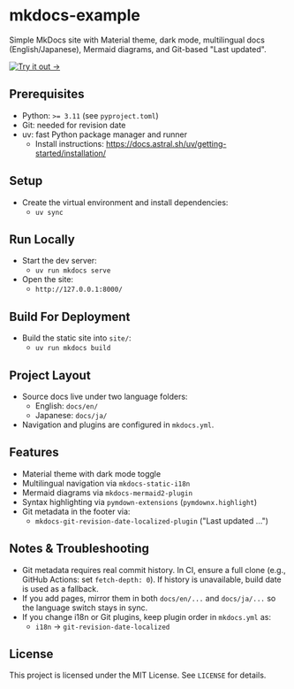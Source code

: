 # mkdocs-example

Simple MkDocs site with Material theme, dark mode, multilingual docs (English/Japanese), Mermaid diagrams, and Git-based "Last updated".

[![Try it out →](https://img.shields.io/badge/-Try%20it%20out%20%E2%86%92-0ea5e9?style=for-the-badge&labelColor=0ea5e9)](https://mkdocs-docs-template.pages.dev/)

## Prerequisites

- Python: `>= 3.11` (see `pyproject.toml`)
- Git: needed for revision date
- uv: fast Python package manager and runner
  - Install instructions: https://docs.astral.sh/uv/getting-started/installation/

## Setup

- Create the virtual environment and install dependencies:
  - `uv sync`

## Run Locally

- Start the dev server:
  - `uv run mkdocs serve`
- Open the site:
  - `http://127.0.0.1:8000/`

## Build For Deployment

- Build the static site into `site/`:
  - `uv run mkdocs build`

## Project Layout

- Source docs live under two language folders:
  - English: `docs/en/`
  - Japanese: `docs/ja/`
- Navigation and plugins are configured in `mkdocs.yml`.

## Features

- Material theme with dark mode toggle
- Multilingual navigation via `mkdocs-static-i18n`
- Mermaid diagrams via `mkdocs-mermaid2-plugin`
- Syntax highlighting via `pymdown-extensions` (`pymdownx.highlight`)
- Git metadata in the footer via:
  - `mkdocs-git-revision-date-localized-plugin` ("Last updated …")

## Notes & Troubleshooting

- Git metadata requires real commit history. In CI, ensure a full clone (e.g., GitHub Actions: set `fetch-depth: 0`). If history is unavailable, build date is used as a fallback.
- If you add pages, mirror them in both `docs/en/...` and `docs/ja/...` so the language switch stays in sync.
- If you change i18n or Git plugins, keep plugin order in `mkdocs.yml` as:
  - `i18n` → `git-revision-date-localized`

## License

This project is licensed under the MIT License. See `LICENSE` for details.
